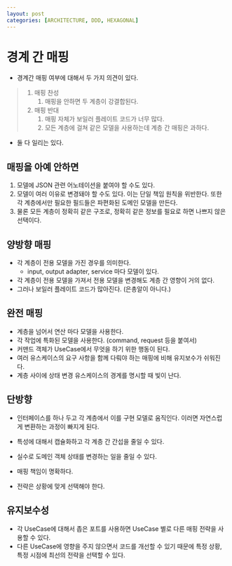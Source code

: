 ```yaml
---
layout: post
categories: [ARCHITECTURE, DDD, HEXAGONAL]
---
```


# 경계 간 매핑

- 경계간 매핑 여부에 대해서 두 가지 의견이 있다.
> 1. 매핑 찬성
>    1. 매핑을 안하면 두 계층이 강결합된다.
> 2. 매핑 반대
>    1. 매핑 자체가 보일러 플레이트 코드가 너무 많다.
>    2. 모든 계층에 걸쳐 같은 모델을 사용하는데 계층 간 매핑은 과하다.

- 둘 다 일리는 있다.

## 매핑을 아예 안하면 
1. 모델에 JSON 관련 어노테이션을 붙여야 할 수도 있다.
2. 모델이 여러 이유로 변경돼야 할 수도 있다. 이는 단일 책임 원칙을 위반한다. 또한 각 계층에서만 필요한 필드들은 파편화된 도메인 모델을 만든다.
3. 물론 모든 계층이 정확히 같은 구조로, 정확히 같은 정보를 필요로 하면 나쁘지 않은 선택이다. 

## 양방향 매핑
- 각 계층이 전용 모델을 가진 경우를 의미한다.
  - input, output adapter, service 마다 모델이 있다.
- 각 계층이 전용 모델을 가져서 전용 모델을 변경해도 계층 간 영향이 거의 없다.
- 그러나 보일러 플레이트 코드가 많아진다. (은총알이 아니다.)


## 완전 매핑
- 계층을 넘어서 연산 마다 모델을 사용한다.
- 각 작업에 특화된 모델을 사용한다. (command, request 등을 붙여서)
- 커맨드 객체가 UseCase에서 무엇을 하기 위한 행동이 된다.
- 여러 유스케이스의 요구 사항을 함께 다뤄야 하는 매핑에 비해 유지보수가 쉬워진다.
- 계층 사이에 상태 변경 유스케이스의 경계를 명시할 때 빛이 난다.

## 단방향
- 인터페이스를 하나 두고 각 계층에서 이를 구현 모델로 움직인다. 이러면 자연스럽게 변환하는 과정이 빠지게 된다.
- 특성에 대해서 캡슐화하고 각 계층 간 간섭을 줄일 수 있다.
- 실수로 도메인 객체 상태를 변경하는 일을 줄일 수 있다.
- 매핑 책임이 명확하다.

- 전략은 상황에 맞게 선택해야 한다.


## 유지보수성
- 각 UseCase에 대해서 좁은 포트를 사용하면 UseCase 별로 다른 매핑 전략을 사용할 수 있다.
- 다른 UseCase에 영향을 주지 않으면서 코드를 개선할 수 있기 때문에 특정 상황, 특정 시점에 최선의 전략을 선택할 수 있다.